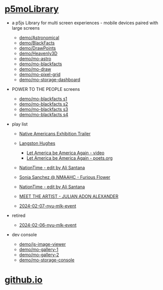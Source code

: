 # [p5moLibrary](https://github.com/molab-itp/p5moLibrary)

- a p5js Library for multi screen experiences - mobile devices paired with large screens

  - [demo/Astronomical](demo/Astronomical?v=155)
  - [demo/BlackFacts](demo/BlackFacts?v=155)
  - [demo/DrawPoints](demo/DrawPoints?v=155)
  - [demo/Heavenly3D](demo/Heavenly3D?v=155)
  - [demo/mo-astro](demo/mo-astro?v=155)
  - [demo/mo-blackfacts](demo/mo-blackfacts?v=155)
  - [demo/mo-draw](demo/mo-draw?v=155)
  - [demo/mo-pixel-grid](demo/mo-pixel-grid?v=155)
  - [demo/mo-storage-dashboard](demo/mo-storage-dashboard?v=155)

- POWER TO THE PEOPLE screens

  - [demo/mo-blackfacts s1](demo/mo-blackfacts?v=155&group=s1)
  - [demo/mo-blackfacts s2](demo/mo-blackfacts?v=155&group=s2)
  - [demo/mo-blackfacts s3](demo/mo-blackfacts?v=155&group=s3)
  - [demo/mo-blackfacts s4](demo/mo-blackfacts?v=155&group=s4)

- play list

  - [Native Americans Exhibition Trailer](demo/BlackFacts?playlist=hpjNGTYvpxw)

  - [Langston Hughes ](demo/BlackFacts?playlist=XzI3huqpCi4)
    - [Let America be America Again - video](demo/mo-blackfacts?playlist=CFNM8GB_Yp0&title=%E2%98%85)
    - [Let America be America Again - poets.org](https://poets.org/poem/let-america-be-america-again)
  - [NationTime - edit by Ali Santana](demo/mo-blackfacts?playlist=-UtKxghWlvY&title=NationTime%20-%20ELUCID%20-%20BETAMAX&qrcode=NationTime.png)
  - [Sonia Sanchez @ NMAAHC - Furious Flower](demo/mo-blackfacts?playlist=FNLp8e-cfgk&title=Sonia%20Sanchez)
  - [NationTime - edit by Ali Santana](demo/mo-blackfacts?playlist=-UtKxghWlvY&title=NationTime%20-%20ELUCID%20-%20BETAMAX&qrcode=NationTime.png)
  - [MEET THE ARTIST - JULIAN ADON ALEXANDER](demo/mo-blackfacts?playlist=wk0La_2igws&title=MEET%20THE%20ARTIST%20-%20JULIAN%20ADON%20ALEXANDE%20-%20What%20it%20is&qrcode=JULIAN.png)

  - [2024-02-07-nyu-mlk-event](demo/mo-blackfacts?playlist=lG758MniLYg&qrcode=annoucement-01.png&title=2024-02-07-nyu-mlk-event)

- retired

  - [2024-02-06-nyu-mlk-event](demo/mo-blackfacts?playlist=zbRz5xTaLYI&qrcode=annoucement-01.png&title=2024-02-06-nyu-mlk-event)
  <!-- - [Weapons of White Destruction - TJ](demo/mo-blackfacts?playlist=ob8YQPGJiHY&title=Weapons%20of%20White%20Destruction%20-%20TJ&&qrcode=TJ.png) -->

- dev console

  - [demo/js-image-viewer](demo/js-image-viewer?v=155)
  - [demo/mo-gallery-1](demo/mo-gallery-1?v=155)
  - [demo/mo-gallery-2](demo/mo-gallery-2?v=155)
  - [demo/mo-storage-console](demo/mo-storage-console?v=155)

# [github.io](https://molab-itp.github.io/p5moLibrary/src?v=155)

<!--

- retired
  - [demo/mo-astro-host-0](demo/mo-astro-host-0?v=155)
  - [demo/mo-astro-host-1](demo/mo-astro-host-1?v=155)
  - [demo/mo-astro-remote-0](demo/mo-astro-remote-0?v=155)
  - [demo/mo-astro-remote-1](demo/mo-astro-remote-1?v=155)

  - [demo/mo-blackfacts-host](demo/mo-blackfacts-host?v=155)
  - [demo/mo-blackfacts-remote](demo/mo-blackfacts-remote?v=155)

# https://www.youtube.com/watch?v=hpjNGTYvpxw
# The Land Carries Our Ancestors: Contemporary Art by Native Americans Exhibition Trailer

 -->
